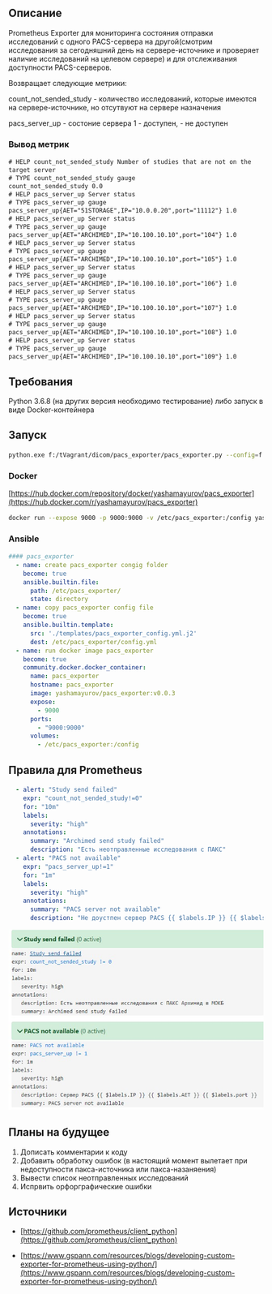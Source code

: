 ## Описание
Prometheus Exporter для мониторинга состояния отправки исследований с одного PACS-сервера на другой(смотрим исследования за сегодняшний день на сервере-источнике и проверяет наличие исследований на целевом сервере) и для отслеживания доступности PACS-серверов.

Возвращает следующие метрики:

count_not_sended_study - количество исследований, которые имеются на сервере-источнике, но отсутвуют на сервере назначения

pacs_server_up - состоние сервера 1 - доступен, - не доступен

### Вывод метрик
```
# HELP count_not_sended_study Number of studies that are not on the target server
# TYPE count_not_sended_study gauge
count_not_sended_study 0.0
# HELP pacs_server_up Server status
# TYPE pacs_server_up gauge
pacs_server_up{AET="51STORAGE",IP="10.0.0.20",port="11112"} 1.0
# HELP pacs_server_up Server status
# TYPE pacs_server_up gauge
pacs_server_up{AET="ARCHIMED",IP="10.100.10.10",port="104"} 1.0
# HELP pacs_server_up Server status
# TYPE pacs_server_up gauge
pacs_server_up{AET="ARCHIMED",IP="10.100.10.10",port="105"} 1.0
# HELP pacs_server_up Server status
# TYPE pacs_server_up gauge
pacs_server_up{AET="ARCHIMED",IP="10.100.10.10",port="106"} 1.0
# HELP pacs_server_up Server status
# TYPE pacs_server_up gauge
pacs_server_up{AET="ARCHIMED",IP="10.100.10.10",port="107"} 1.0
# HELP pacs_server_up Server status
# TYPE pacs_server_up gauge
pacs_server_up{AET="ARCHIMED",IP="10.100.10.10",port="108"} 1.0
# HELP pacs_server_up Server status
# TYPE pacs_server_up gauge
pacs_server_up{AET="ARCHIMED",IP="10.100.10.10",port="109"} 1.0
```

## Требования
Python 3.6.8 (на других версия необходимо тестирование) либо запуск в виде Docker-контейнера


## Запуск

```bash
python.exe f:/tVagrant/dicom/pacs_exporter/pacs_exporter.py --config=f:/tVagrant/dicom/pacs_exporter/config.yml
```

### Docker
[https://hub.docker.com/repository/docker/yashamayurov/pacs_exporter](https://hub.docker.com/r/yashamayurov/pacs_exporter)

```bash
docker run --expose 9000 -p 9000:9000 -v /etc/pacs_exporter:/config yashamayurov/pacs_exporter:v0.0.3
```
### Ansible

```yaml
#### pacs_exporter
  - name: create pacs_exporter congig folder
    become: true
    ansible.builtin.file:
      path: /etc/pacs_exporter/
      state: directory
  - name: copy pacs_exporter config file
    become: true
    ansible.builtin.template:
      src: './templates/pacs_exporter_config.yml.j2'
      dest: /etc/pacs_exporter/config.yml
  - name: run docker image pacs_exporter
    become: true
    community.docker.docker_container:
      name: pacs_exporter
      hostname: pacs_exporter
      image: yashamayurov/pacs_exporter:v0.0.3
      expose:
        - 9000
      ports:
        - "9000:9000"
      volumes:
        - /etc/pacs_exporter:/config
```
## Правила для Prometheus 
```yaml
  - alert: "Study send failed"
    expr: "count_not_sended_study!=0"
    for: "10m"
    labels:
      severity: "high"
    annotations:
      summary: "Archimed send study failed"
      description: "Есть неотправленные исследования с ПАКС"
  - alert: "PACS not available"
    expr: "pacs_server_up!=1"
    for: "1m"
    labels:
      severity: "high"
    annotations:
      summary: "PACS server not available"
      description: "Не доустпен сервер PACS {{ $labels.IP }} {{ $labels.AET }} {{ $labels.port }}"
```
![Prometheus](./img/prom.jpg)

## Планы на будущее
1. Дописать комментарии к коду
1. Добавить обработку ошибок (в настоящий момент вылетает при недоступности пакса-источника или пакса-назаняения)
1. Вывести список неотправленных исследований
1. Испрвить орфорграфические ошибки

## Источники
* [https://github.com/prometheus/client_python](https://github.com/prometheus/client_python)

* [https://www.gspann.com/resources/blogs/developing-custom-exporter-for-prometheus-using-python/](https://www.gspann.com/resources/blogs/developing-custom-exporter-for-prometheus-using-python/)